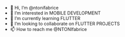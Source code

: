 - 👋 Hi, I’m @ntonifabrice
- 👀 I’m interested in MOBILE DEVELOPMENT
- 🌱 I’m currently learning FLUTTER
- 💞️ I’m looking to collaborate on FLUTTER PROJECTS
- 📫 How to reach me @NTONIfabrice

<!---
ntonifabrice/ntonifabrice is a ✨ special ✨ repository because its `README.md` (this file) appears on your GitHub profile.
You can click the Preview link to take a look at your changes.
--->
